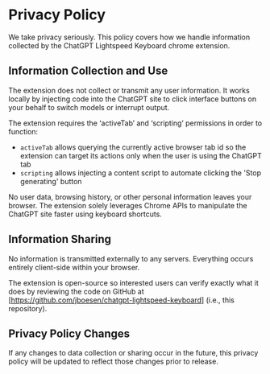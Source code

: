 # Privacy Policy

We take privacy seriously. This policy covers how we handle information collected by the ChatGPT Lightspeed Keyboard chrome extension.

## Information Collection and Use

The extension does not collect or transmit any user information. It works locally by injecting code into the ChatGPT site to click interface buttons on your behalf to switch models or interrupt output.

The extension requires the ‘activeTab’ and ‘scripting’ permissions in order to function:

 - `activeTab` allows querying the currently active browser tab id so the extension can target its actions only when the user is using the ChatGPT tab
 - `scripting` allows injecting a content script to automate clicking the 'Stop generating' button

No user data, browsing history, or other personal information leaves your browser. The extension solely leverages Chrome APIs to manipulate the ChatGPT site faster using keyboard shortcuts.

## Information Sharing

No information is transmitted externally to any servers. Everything occurs entirely client-side within your browser.

The extension is open-source so interested users can verify exactly what it does by reviewing the code on GitHub at [https://github.com/jboesen/chatgpt-lightspeed-keyboard] (i.e., this repository).

## Privacy Policy Changes

If any changes to data collection or sharing occur in the future, this privacy policy will be updated to reflect those changes prior to release.
